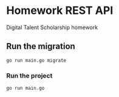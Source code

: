 # Homework REST API

Digital Talent Scholarship homework

## Run the migration

```
go run main.go migrate
```


### Run the project

```
go run main.go
```


